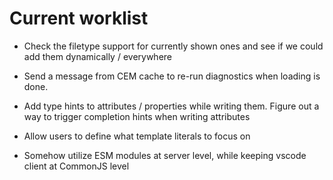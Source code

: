# Current worklist

- Check the filetype support for currently shown ones and see if we could add them dynamically / everywhere
- Send a message from CEM cache to re-run diagnostics when loading is done.
- Add type hints to attributes / properties while writing them. Figure out a way to trigger completion hints when writing attributes
- Allow users to define what template literals to focus on


- Somehow utilize ESM modules at server level, while keeping vscode client at CommonJS level
